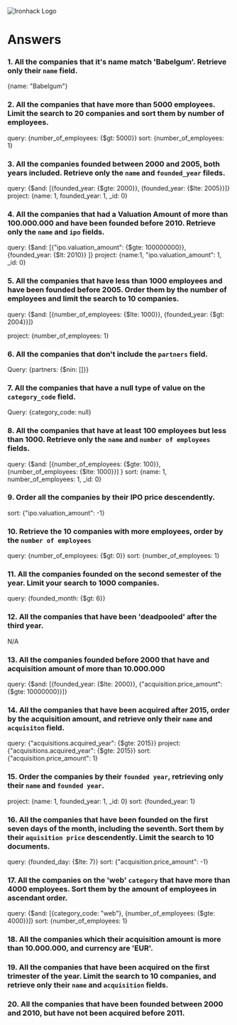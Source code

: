 ![Ironhack Logo](https://i.imgur.com/1QgrNNw.png)

# Answers

### 1. All the companies that it's name match 'Babelgum'. Retrieve only their `name` field.

<!-- Your Code Goes Here -->
{name: "Babelgum"}

### 2. All the companies that have more than 5000 employees. Limit the search to 20 companies and sort them by **number of employees**.

<!-- Your Code Goes Here -->
query: {number_of_employees: {$gt: 5000}}
sort: {number_of_employees: 1}

### 3. All the companies founded between 2000 and 2005, both years included. Retrieve only the `name` and `founded_year` fileds.

<!-- Your Code Goes Here -->
query: {$and: [{founded_year: {$gte: 2000}}, {founded_year: {$lte: 2005}}]}
project: {name: 1, founded_year: 1, _id: 0}

### 4. All the companies that had a Valuation Amount of more than 100.000.000 and have been founded before 2010. Retrieve only the `name` and `ipo` fields.

<!-- Your Code Goes Here -->
query: {$and: [{"ipo.valuation_amount": {$gte: 100000000}}, {founded_year: {$lt: 2010}}       ]}
project: {name:1, "ipo.valuation_amount": 1, _id: 0}


### 5. All the companies that have less than 1000 employees and have been founded before 2005. Order them by the number of employees and limit the search to 10 companies.

<!-- Your Code Goes Here -->
query: {$and: [{number_of_employees: {$lte: 1000}}, {founded_year: {$gt: 2004}}]}

project: {number_of_employees: 1}

### 6. All the companies that don't include the `partners` field.

<!-- Your Code Goes Here -->
Query: {partners: {$nin: []}}

### 7. All the companies that have a null type of value on the `category_code` field.

<!-- Your Code Goes Here -->
Query: {category_code: null}

### 8. All the companies that have at least 100 employees but less than 1000. Retrieve only the `name` and `number of employees` fields.

<!-- Your Code Goes Here -->
query: {$and: [{number_of_employees: {$gte: 100}}, {number_of_employees: {$lte: 1000}}]       }
sort: {name: 1, number_of_employees: 1, _id: 0}


### 9. Order all the companies by their IPO price descendently.

<!-- Your Code Goes Here -->
sort: {"ipo.valuation_amount": -1}

### 10. Retrieve the 10 companies with more employees, order by the `number of employees`

<!-- Your Code Goes Here -->
query: {number_of_employees: {$gt: 0}}
sort: {number_of_employees: 1}

### 11. All the companies founded on the second semester of the year. Limit your search to 1000 companies.

<!-- Your Code Goes Here -->
query: {founded_month: {$gt: 6}}

### 12. All the companies that have been 'deadpooled' after the third year.

<!-- Your Code Goes Here -->
N/A

### 13. All the companies founded before 2000 that have and acquisition amount of more than 10.000.000

<!-- Your Code Goes Here -->
query: {$and: [{founded_year: {$lte: 2000}}, {"acquisition.price_amount": {$gte: 10000000}}]}

### 14. All the companies that have been acquired after 2015, order by the acquisition amount, and retrieve only their `name` and `acquisiton` field.

<!-- Your Code Goes Here -->
query: {"acquisitions.acquired_year": {$gte: 2015}}
project: {"acquisitions.acquired_year": {$gte: 2015}}
sort: {"acquisition.price_amount": 1}

### 15. Order the companies by their `founded year`, retrieving only their `name` and `founded year`.

<!-- Your Code Goes Here -->
project: {name: 1, founded_year: 1, _id: 0}
sort: {founded_year: 1}

### 16. All the companies that have been founded on the first seven days of the month, including the seventh. Sort them by their `aquisition price` descendently. Limit the search to 10 documents.

<!-- Your Code Goes Here -->
query: {founded_day: {$lte: 7}}
sort: {"acquisition.price_amount": -1}

### 17. All the companies on the 'web' `category` that have more than 4000 employees. Sort them by the amount of employees in ascendant order.

<!-- Your Code Goes Here -->
query: {$and: [{category_code: "web"}, {number_of_employees: {$gte: 4000}}]}
sort: {number_of_employees: 1}

### 18. All the companies which their acquisition amount is more than 10.000.000, and currency are 'EUR'.

<!-- Your Code Goes Here -->

### 19. All the companies that have been acquired on the first trimester of the year. Limit the search to 10 companies, and retrieve only their `name` and `acquisition` fields.

<!-- Your Code Goes Here -->

### 20. All the companies that have been founded between 2000 and 2010, but have not been acquired before 2011.

<!-- Your Code Goes Here -->

